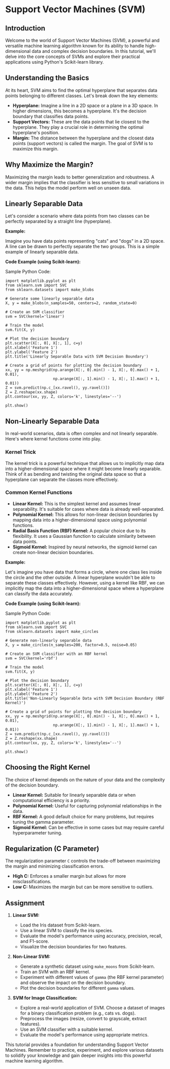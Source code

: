 # Support Vector Machines (SVM)

## Introduction

Welcome to the world of Support Vector Machines (SVM), a powerful and versatile machine learning algorithm known for its ability to handle high-dimensional data and complex decision boundaries. In this tutorial, we'll delve into the core concepts of SVMs and explore their practical applications using Python's Scikit-learn library.

## Understanding the Basics

At its heart, SVM aims to find the optimal hyperplane that separates data points belonging to different classes.  Let's break down the key elements:

* **Hyperplane:** Imagine a line in a 2D space or a plane in a 3D space. In higher dimensions, this becomes a hyperplane. It's the decision boundary that classifies data points.
* **Support Vectors:** These are the data points that lie closest to the hyperplane. They play a crucial role in determining the optimal hyperplane's position.
* **Margin:** The distance between the hyperplane and the closest data points (support vectors) is called the margin. The goal of SVM is to maximize this margin.

## Why Maximize the Margin?

Maximizing the margin leads to better generalization and robustness. A wider margin implies that the classifier is less sensitive to small variations in the data.  This helps the model perform well on unseen data.

## Linearly Separable Data

Let's consider a scenario where data points from two classes can be perfectly separated by a straight line (hyperplane).

**Example:**

Imagine you have data points representing "cats" and "dogs" in a 2D space.  A line can be drawn to perfectly separate the two groups. This is a simple example of linearly separable data.

**Code Example (using Scikit-learn):**

Sample Python Code: 

```{language}
import matplotlib.pyplot as plt
from sklearn.svm import SVC
from sklearn.datasets import make_blobs

# Generate some linearly separable data
X, y = make_blobs(n_samples=50, centers=2, random_state=0)

# Create an SVM classifier
svm = SVC(kernel='linear') 

# Train the model
svm.fit(X, y)

# Plot the decision boundary
plt.scatter(X[:, 0], X[:, 1], c=y)
plt.xlabel('Feature 1')
plt.ylabel('Feature 2')
plt.title('Linearly Separable Data with SVM Decision Boundary')

# Create a grid of points for plotting the decision boundary
xx, yy = np.meshgrid(np.arange(X[:, 0].min() - 1, X[:, 0].max() + 1, 0.01),
                     np.arange(X[:, 1].min() - 1, X[:, 1].max() + 1, 0.01))
Z = svm.predict(np.c_[xx.ravel(), yy.ravel()])
Z = Z.reshape(xx.shape)
plt.contour(xx, yy, Z, colors='k', linestyles='--')

plt.show()
```

## Non-Linearly Separable Data

In real-world scenarios, data is often complex and not linearly separable.  Here's where kernel functions come into play.

### Kernel Trick

The kernel trick is a powerful technique that allows us to implicitly map data into a higher-dimensional space where it might become linearly separable.  Think of it as bending and twisting the original data space so that a hyperplane can separate the classes more effectively.

### Common Kernel Functions

* **Linear Kernel:** This is the simplest kernel and assumes linear separability. It's suitable for cases where data is already well-separated.
* **Polynomial Kernel:** This allows for non-linear decision boundaries by mapping data into a higher-dimensional space using polynomial functions.
* **Radial Basis Function (RBF) Kernel:**  A popular choice due to its flexibility. It uses a Gaussian function to calculate similarity between data points.
* **Sigmoid Kernel:** Inspired by neural networks, the sigmoid kernel can create non-linear decision boundaries.

**Example:**

Let's imagine you have data that forms a circle, where one class lies inside the circle and the other outside.  A linear hyperplane wouldn't be able to separate these classes effectively.  However, using a kernel like RBF, we can implicitly map the data into a higher-dimensional space where a hyperplane can classify the data accurately.

**Code Example (using Scikit-learn):**

Sample Python Code: 

```{language}
import matplotlib.pyplot as plt
from sklearn.svm import SVC
from sklearn.datasets import make_circles

# Generate non-linearly separable data
X, y = make_circles(n_samples=200, factor=0.5, noise=0.05)

# Create an SVM classifier with an RBF kernel
svm = SVC(kernel='rbf') 

# Train the model
svm.fit(X, y)

# Plot the decision boundary
plt.scatter(X[:, 0], X[:, 1], c=y)
plt.xlabel('Feature 1')
plt.ylabel('Feature 2')
plt.title('Non-Linearly Separable Data with SVM Decision Boundary (RBF Kernel)')

# Create a grid of points for plotting the decision boundary
xx, yy = np.meshgrid(np.arange(X[:, 0].min() - 1, X[:, 0].max() + 1, 0.01),
                     np.arange(X[:, 1].min() - 1, X[:, 1].max() + 1, 0.01))
Z = svm.predict(np.c_[xx.ravel(), yy.ravel()])
Z = Z.reshape(xx.shape)
plt.contour(xx, yy, Z, colors='k', linestyles='--')

plt.show()
```

## Choosing the Right Kernel

The choice of kernel depends on the nature of your data and the complexity of the decision boundary.

* **Linear Kernel:** Suitable for linearly separable data or when computational efficiency is a priority.
* **Polynomial Kernel:** Useful for capturing polynomial relationships in the data.
* **RBF Kernel:** A good default choice for many problems, but requires tuning the gamma parameter.
* **Sigmoid Kernel:**  Can be effective in some cases but may require careful hyperparameter tuning.

## Regularization (C Parameter)

The regularization parameter `C` controls the trade-off between maximizing the margin and minimizing classification errors.

* **High C:** Enforces a smaller margin but allows for more misclassifications.
* **Low C:**  Maximizes the margin but can be more sensitive to outliers.

## Assignment

1. **Linear SVM:**
   * Load the Iris dataset from Scikit-learn.
   * Use a linear SVM to classify the iris species.
   * Evaluate the model's performance using accuracy, precision, recall, and F1-score.
   * Visualize the decision boundaries for two features.

2. **Non-Linear SVM:**
   * Generate a synthetic dataset using `make_moons` from Scikit-learn.
   * Train an SVM with an RBF kernel.
   * Experiment with different values of `gamma` (the RBF kernel parameter) and observe the impact on the decision boundary.
   * Plot the decision boundaries for different `gamma` values.

3. **SVM for Image Classification:**
   * Explore a real-world application of SVM. Choose a dataset of images for a binary classification problem (e.g., cats vs. dogs).
   * Preprocess the images (resize, convert to grayscale, extract features).
   * Use an SVM classifier with a suitable kernel.
   * Evaluate the model's performance using appropriate metrics.

This tutorial provides a foundation for understanding Support Vector Machines.  Remember to practice, experiment, and explore various datasets to solidify your knowledge and gain deeper insights into this powerful machine learning algorithm.
